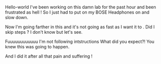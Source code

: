 Hello-world 
I've been working on this damn lab for the past hour and been frustrated as hell ! 
So I just had to put on my BOSE Headphones on and slow down.

Now I'm going farther in this and it's not going as fast as I want  it to . 
Did I skip steps ? 
I don't know but let's see. 

Fuuuuuuuuuuuu I'm not following intstructions 
What did you expect?! You knew this was going to happen.


And I did it after all that pain and suffering ! 
